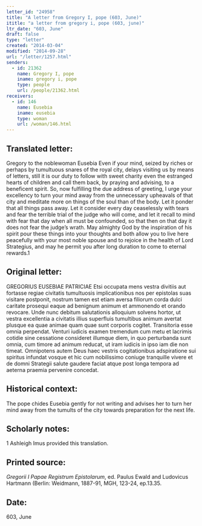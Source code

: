 ```yaml
---
letter_id: "24958"
title: "A letter from Gregory I, pope (603, June)"
ititle: "a letter from gregory i, pope (603, june)"
ltr_date: "603, June"
draft: false
type: "letter"
created: "2014-03-04"
modified: "2014-09-28"
url: "/letter/1257.html"
senders:
  - id: 21362
    name: Gregory I, pope
    iname: gregory i, pope
    type: people
    url: /people/21362.html
receivers:
  - id: 146
    name: Eusebia
    iname: eusebia
    type: woman
    url: /woman/146.html
---
```

<h2> Translated letter:</h2>Gregory to the noblewoman Eusebia
Even if your mind, seized by riches or perhaps by tumultuous snares of the royal city, delays visiting us by means of letters, still it is our duty to follow with sweet charity even the estranged hearts of children and call them back, by praying and advising, to a beneficent spirit.  So, now fulfilling the due address of greeting, I urge your excellency to turn your mind away from the unnecessary upheavals of that city and meditate more on things of the soul than of the body.  Let it ponder that all things pass away.  Let it consider every day ceaselessly with tears and fear the terrible trial of the judge who will come, and let it recall to mind with fear that day when all must be confounded, so that then on that day it does not fear the judge’s wrath.  May almighty God by the inspiration of his spirit pour these things into your thoughts and both allow you to live here peacefully with your most noble spouse and to rejoice in the health of Lord Strategius, and may he permit you after long duration to come to eternal rewards.1
<h2 class="mt-4"> Original letter:</h2>GREGORIUS EUSEBIAE PATRICIAE
Etsi occupata mens vestra divitiis aut fortasse regiae civitatis tumultuosis implicationibus nos per epistolas suas visitare postponit, nostrum tamen est etiam aversa filiorum corda dulci caritate prosequi eaque ad benignum animum et ammonendo et orando revocare. Unde nunc debitum salutationis alloquium solvens hortor, ut vestra excellentia a civitatis illius superfluis tumultibus animum avertat plusque ea quae animae quam quae sunt corporis cogitet. Transitoria esse omnia perpendat. Venturi iudicis examen tremendum cum metu et lacrimis cotidie sine cessatione consideret illumque diem, in quo perturbanda sunt omnia, cum timore ad animum reducat, ut iram iudicis in ipso iam die non timeat. Omnipotens autem Deus haec vestris cogitationibus adspiratione sui spiritus infundat vosque et hic cum nobilissimo coniuge tranquille vivere et de domni Strategii salute gaudere faciat atque post longa tempora ad aeterna praemia pervenire concedat.
<h2 class="mt-4"> Historical context:</h2>The pope chides Eusebia gently for not writing and advises her to turn her mind away from the tumults of the city towards preparation for the next life.
<h2 class="mt-4"> Scholarly notes:</h2>1 Ashleigh Imus provided this translation.
<h2 class="mt-4"> Printed source:</h2><p><em>Gregorii I Papae Registrum Epistolarum</em>, ed. Paulus Ewald and Ludovicus Hartmann (Berlin: Weidmann, 1887-91, MGH, 123-24, ep.13.35.</p><h2 class="mt-4"> Date:</h2>603, June